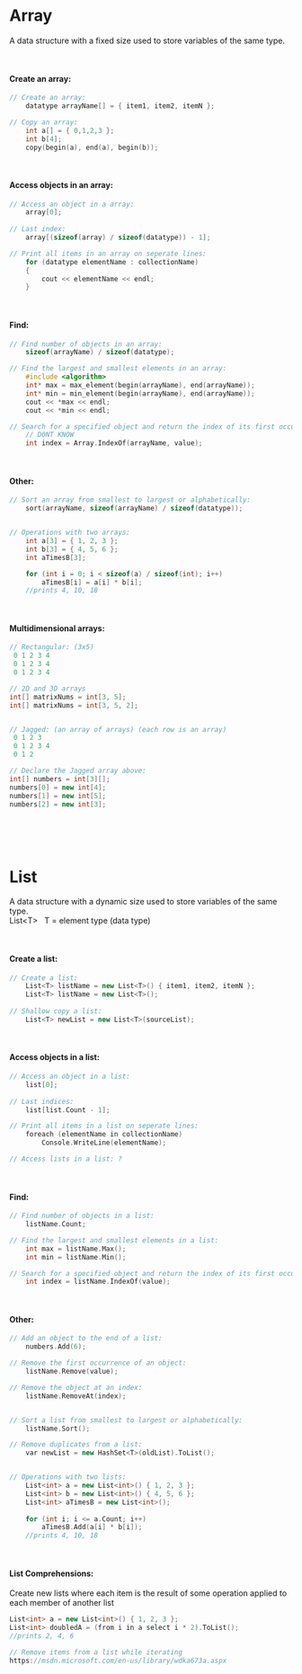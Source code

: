 # Array
A data structure with a fixed size used to store variables of the same type.

<br>

#### Create an array:
```c++
// Create an array:
    datatype arrayName[] = { item1, item2, itemN };

// Copy an array:
    int a[] = { 0,1,2,3 };
    int b[4];
    copy(begin(a), end(a), begin(b));
```

<br>

#### Access objects in an array:
```c++
// Access an object in a array:
    array[0];
    
// Last index:
    array[(sizeof(array) / sizeof(datatype)) - 1];

// Print all items in an array on seperate lines:
    for (datatype elementName : collectionName)
    {
        cout << elementName << endl;
    }
```

<br>

#### Find:
```c++
// Find number of objects in an array:
    sizeof(arrayName) / sizeof(datatype);

// Find the largest and smallest elements in an array:
    #include <algorithm>
    int* max = max_element(begin(arrayName), end(arrayName));
    int* min = min_element(begin(arrayName), end(arrayName));
    cout << *max << endl;
    cout << *min << endl;

// Search for a specified object and return the index of its first occurrence:
    // DONT KNOW    
    int index = Array.IndexOf(arrayName, value);
```

<br>

#### Other:
```c++
// Sort an array from smallest to largest or alphabetically:
    sort(arrayName, sizeof(arrayName) / sizeof(datatype));


// Operations with two arrays:
    int a[3] = { 1, 2, 3 };
    int b[3] = { 4, 5, 6 };
    int aTimesB[3];

    for (int i = 0; i < sizeof(a) / sizeof(int); i++)
        aTimesB[i] = a[i] * b[i];
    //prints 4, 10, 18
```


<br>

#### Multidimensional arrays:
```c++
// Rectangular: (3x5)
 0 1 2 3 4
 0 1 2 3 4
 0 1 2 3 4

// 2D and 3D arrays
int[] matrixNums = int[3, 5];
int[] matrixNums = int[3, 5, 2];


// Jagged: (an array of arrays) (each row is an array)
 0 1 2 3
 0 1 2 3 4
 0 1 2

// Declare the Jagged array above:
int[] numbers = int[3][];
numbers[0] = new int[4];
numbers[1] = new int[5];
numbers[2] = new int[3];
```

<br>
<br>
<br>

# List
A data structure with a dynamic size used to store variables of the same type.  
List\<T\> &nbsp;&nbsp;T = element type (data type)

<br>

#### Create a list:
```c++
// Create a list:
    List<T> listName = new List<T>() { item1, item2, itemN };
    List<T> listName = new List<T>();
    
// Shallow copy a list:
    List<T> newList = new List<T>(sourceList);
```

<br>

#### Access objects in a list:
```c++
// Access an object in a list:
    list[0];
    
// Last indices:
    list[list.Count - 1];

// Print all items in a list on seperate lines:
    foreach (elementName in collectionName)
        Console.WriteLine(elementName);

// Access lists in a list: ?
```

<br>

#### Find:
```c++
// Find number of objects in a list:
    listName.Count;

// Find the largest and smallest elements in a list:
    int max = listName.Max();
    int min = listName.Min();

// Search for a specified object and return the index of its first occurrence:
    int index = listName.IndexOf(value);
```

<br>

#### Other:
```c++
// Add an object to the end of a list:
    numbers.Add(6);

// Remove the first occurrence of an object:
    listName.Remove(value);

// Remove the object at an index:
    listName.RemoveAt(index);


// Sort a list from smallest to largest or alphabetically:
    listName.Sort();

// Remove duplicates from a list:
    var newList = new HashSet<T>(oldList).ToList();


// Operations with two lists:
    List<int> a = new List<int>() { 1, 2, 3 };
    List<int> b = new List<int>() { 4, 5, 6 };
    List<int> aTimesB = new List<int>();
    
    for (int i; i <= a.Count; i++)
        aTimesB.Add(a[i] * b[i]);
    //prints 4, 10, 18
```

<br>

#### List Comprehensions:  
Create new lists where each item is the result of some operation applied to each member of another list
```c++
List<int> a = new List<int>() { 1, 2, 3 };
List<int> doubledA = (from i in a select i * 2).ToList();
//prints 2, 4, 6

// Remove items from a list while iterating
https://msdn.microsoft.com/en-us/library/wdka673a.aspx
```
